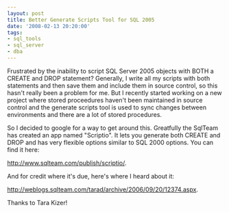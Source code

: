 ```yaml
---
layout: post
title: Better Generate Scripts Tool for SQL 2005
date: '2008-02-13 20:20:00'
tags:
- sql_tools
- sql_server
- dba
---
```


Frustrated by the inability to script SQL Server 2005 objects with BOTH a CREATE and DROP statement? Generally, I write all my scripts with both statements and then save them and include them in source control, so this hasn't really been a problem for me. But I recently started working on a new project where stored proceedures haven't been maintained in source control and the generate scripts tool is used to sync changes between environments and there are a lot of stored procedures.


So I decided to google for a way to get around this. Greatfully the SqlTeam has created an app named "Scriptio". It lets you generate both CREATE and DROP and has very flexible options similar to SQL 2000 options. You can find it here:


http://www.sqlteam.com/publish/scriptio/.


And for credit where it's due, here's where I heard about it:


http://weblogs.sqlteam.com/tarad/archive/2006/09/20/12374.aspx.


Thanks to Tara Kizer!